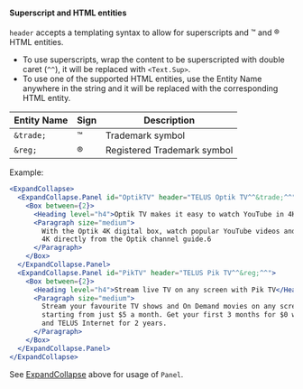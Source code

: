 #### Superscript and HTML entities

`header` accepts a templating syntax to allow for superscripts and ™ and ® HTML entities.

- To use superscripts, wrap the content to be superscripted with double caret (`^^`), it will be replaced with `<Text.Sup>`.
- To use one of the supported HTML entities, use the Entity Name anywhere in the string and it will be replaced with the corresponding HTML entity.

| Entity Name | Sign | Description                 |
| ----------- | ---- | --------------------------- |
| `&trade;`   | ™    | Trademark symbol            |
| `&reg;`     | ®    | Registered Trademark symbol |

Example:

```jsx
<ExpandCollapse>
  <ExpandCollapse.Panel id="OptikTV" header="TELUS Optik TV^^&trade;^^">
    <Box between={2}>
      <Heading level="h4">Optik TV makes it easy to watch YouTube in 4K</Heading>
      <Paragraph size="medium">
        With the Optik 4K digital box, watch popular YouTube videos and channels in HD and stunning
        4K directly from the Optik channel guide.6
      </Paragraph>
    </Box>
  </ExpandCollapse.Panel>
  <ExpandCollapse.Panel id="PikTV" header="TELUS Pik TV^^&reg;^^">
    <Box between={2}>
      <Heading level="h4">Stream live TV on any screen with Pik TV</Heading>
      <Paragraph size="medium">
        Stream your favourite TV shows and On Demand movies on any screen with TELUS Pik TV,
        starting from just $5 a month. Get your first 3 months for $0 when you sign up for Pik TV
        and TELUS Internet for 2 years.
      </Paragraph>
    </Box>
  </ExpandCollapse.Panel>
</ExpandCollapse>
```

See [ExpandCollapse](#expandcollapse) above for usage of `Panel`.
